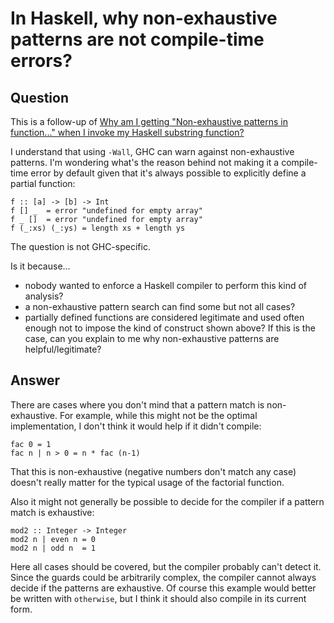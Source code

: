 
# In Haskell, why non-exhaustive patterns are not compile-time errors?

## Question
        
This is a follow-up of [Why am I getting "Non-exhaustive patterns in function..." when I invoke my Haskell substring function?](https://stackoverflow.com/questions/3799359/why-am-i-getting-non-exhaustive-patterns-in-function-when-i-invoke-my-haskel)

I understand that using `-Wall`, GHC can warn against non-exhaustive patterns. I'm wondering what's the reason behind not making it a compile-time error by default given that it's always possible to explicitly define a partial function:

    f :: [a] -> [b] -> Int
    f [] _  = error "undefined for empty array"
    f _ []  = error "undefined for empty array"
    f (_:xs) (_:ys) = length xs + length ys
    

The question is not GHC-specific.

Is it because...

*   nobody wanted to enforce a Haskell compiler to perform this kind of analysis?
*   a non-exhaustive pattern search can find some but not all cases?
*   partially defined functions are considered legitimate and used often enough not to impose the kind of construct shown above? If this is the case, can you explain to me why non-exhaustive patterns are helpful/legitimate?

## Answer
        
There are cases where you don't mind that a pattern match is non-exhaustive. For example, while this might not be the optimal implementation, I don't think it would help if it didn't compile:

    fac 0 = 1
    fac n | n > 0 = n * fac (n-1)
    

That this is non-exhaustive (negative numbers don't match any case) doesn't really matter for the typical usage of the factorial function.

Also it might not generally be possible to decide for the compiler if a pattern match is exhaustive:

    mod2 :: Integer -> Integer
    mod2 n | even n = 0
    mod2 n | odd n  = 1
    

Here all cases should be covered, but the compiler probably can't detect it. Since the guards could be arbitrarily complex, the compiler cannot always decide if the patterns are exhaustive. Of course this example would better be written with `otherwise`, but I think it should also compile in its current form.
